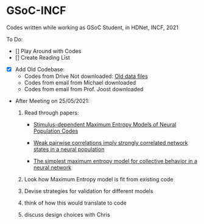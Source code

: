 # GSoC-INCF
Codes written while working as GSoC Student, in HDNet, INCF, 2021

To Do:
- [] Play Around with Codes
- [] Create Reading List
- [x] Add Old Codebase: 
    - Codes from Drive Not downloaded: [Old data files](https://drive.google.com/drive/folders/13zLBJ2eyx2u-9tp7w_G_wTKoeuBY8vbu?usp=sharing)
    - Codes from email from Michael downloaded
    - Codes from email from Prof. Joost downloaded

- After Meeting on 25/05/2021:
    1. Read through papers:
        * [Stimulus-dependent Maximum Entropy Models of Neural Population Codes](https://journals.plos.org/ploscompbiol/article?id=10.1371/journal.pcbi.1002922) 

        * [Weak pairwise correlations imply strongly correlated network states in a neural population](https://www.nature.com/articles/nature04701)

        * [The simplest maximum entropy model for collective behavior in a neural network](https://iopscience.iop.org/article/10.1088/1742-5468/2013/03/P03011/meta)

    2. Look how Maximum Entropy model is fit from existing code
    3. Devise strategies for validation for different models
    4. think of how this would translate to code
    5. discuss design choices with Chris
